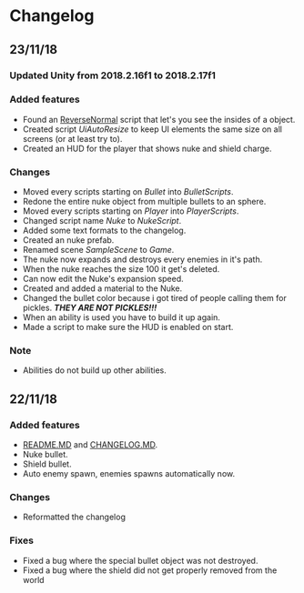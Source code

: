 # Changelog

## 23/11/18

### Updated Unity from 2018.2.16f1 to 2018.2.17f1

### Added features
- Found an [ReverseNormal](http://wiki.unity3d.com/index.php?title=ReverseNormals) script that let's you see the insides of a object.
- Created script *UiAutoResize* to keep UI elements the same size on all screens (or at least try to).
- Created an HUD for the player that shows nuke and shield charge.

### Changes
- Moved every scripts starting on *Bullet* into *BulletScripts*.
- Redone the entire nuke object from multiple bullets to an sphere.
- Moved every scripts starting on *Player* into *PlayerScripts*.
- Changed script name *Nuke* to *NukeScript*.
- Added some text formats to the changelog.
- Created an nuke prefab.
- Renamed scene *SampleScene* to *Game*.
- The nuke now expands and destroys every enemies in it's path.
- When the nuke reaches the size 100 it get's deleted.
- Can now edit the Nuke's expansion speed.
- Created and added a material to the Nuke.
- Changed the bullet color because i got tired of people calling them for pickles. ***THEY ARE NOT PICKLES!!!***
- When an ability is used you have to build it up again.
- Made a script to make sure the HUD is enabled on start.

### Note
- Abilities do not build up other abilities.

## 22/11/18

### Added features
- [README.MD](README.MD) and [CHANGELOG.MD](CHANGELOG.MD).
- Nuke bullet.
- Shield bullet.
- Auto enemy spawn, enemies spawns automatically now.

### Changes
- Reformatted the changelog

### Fixes
- Fixed a bug where the special bullet object was not destroyed.
- Fixed a bug where the shield did not get properly removed from the world
